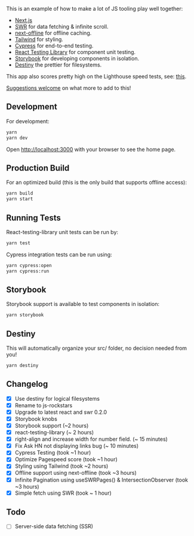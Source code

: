 This is an example of how to make a lot of JS tooling play well together:

* [Next.js](https://nextjs.org/)
* [SWR](https://swr.now.sh) for data fetching & infinite scroll.
* [next-offline](https://github.com/hanford/next-offline) for offline caching.
* [Tailwind](https://tailwindcss.com) for styling.
* [Cypress](https://www.cypress.io) for end-to-end testing.
* [React Testing Library](https://testing-library.com/docs/react-testing-library/intro) for component unit testing.
* [Storybook](https://storybook.js.org) for developing components in isolation.
* [Destiny](https://www.npmjs.com/package/destiny) the prettier for filesystems.

This app also scores pretty high on the Lighthouse speed tests, see: [this](./lighthouse-score.png).

[Suggestions welcome](https://github.com/vishnugopal/js-rockstars/issues/new) on what more to add to this!

## Development

For development:

```bash
yarn
yarn dev
```

Open [http://localhost:3000](http://localhost:3000) with your browser to see the home page.

## Production Build

For an optimized build (this is the only build that supports offline access):

```bash
yarn build
yarn start
```

## Running Tests

React-testing-library unit tests can be run by:

```bash
yarn test
```

Cypress integration tests can be run using:

```bash
yarn cypress:open
yarn cypress:run
```

## Storybook

Storybook support is available to test components in isolation:

```bash
yarn storybook
```

## Destiny

This will automatically organize your src/ folder, no decision needed from you!

```bash
yarn destiny
```

## Changelog

- [x] Use destiny for logical filesystems
- [x] Rename to js-rockstars
- [x] Upgrade to latest react and swr 0.2.0
- [x] Storybook knobs
- [x] Storybook support (~2 hours)
- [x] react-testing-library (~ 2 hours)
- [x] right-align and increase width for number field. (~ 15 minutes)
- [x] Fix Ask HN not displaying links bug (~ 10 minutes)
- [x] Cypress Testing (took ~1 hour)
- [x] Optimize Pagespeed score (took ~1 hour)
- [x] Styling using Tailwind (took ~2 hours)
- [x] Offline support using next-offline (took ~3 hours)
- [x] Infinite Pagination using useSWRPages() & IntersectionObserver (took ~3 hours)
- [x] Simple fetch using SWR (took ~ 1 hour)

## Todo

- [ ] Server-side data fetching (SSR)